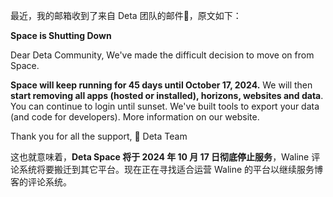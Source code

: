 最近，我的邮箱收到了来自 Deta 团队的邮件📧，原文如下：

**Space is Shutting Down**

Dear Deta Community,
We've made the difficult decision to move on from Space. 

**Space will keep running for 45 days until October 17, 2024.** We will then **start removing all apps (hosted or installed), horizons, websites and data**.
You can continue to login until sunset. We've built tools to export your data (and code for developers). 
More information on our website. 

Thank you for all the support,
🖖 Deta Team

这也就意味着，**Deta Space 将于 2024 年 10 月 17 日彻底停止服务**，Waline 评论系统将要搬迁到其它平台。现在正在寻找适合运营 Waline 的平台以继续服务博客的评论系统。

